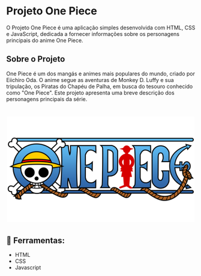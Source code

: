 # Projeto One Piece
O Projeto One Piece é uma aplicação simples desenvolvida com HTML, CSS e JavaScript, dedicada a fornecer informações sobre os personagens principais do anime One Piece.

## Sobre o Projeto
One Piece é um dos mangás e animes mais populares do mundo, criado por Eiichiro Oda. O anime segue as aventuras de Monkey D. Luffy e sua tripulação, os Piratas do Chapéu de Palha, em busca do tesouro conhecido como "One Piece". Este projeto apresenta uma breve descrição dos personagens principais da série.

<h1 align="center">
    <img src="./src/imagens/one-piece-logo.png" width="500px" >
</h1>

## &#x1F528; Ferramentas:
- HTML
- CSS
- Javascript 
